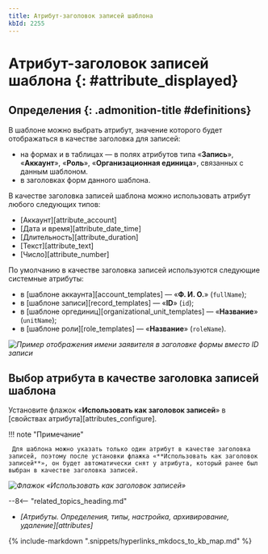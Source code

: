 ```yaml
---
title: Атрибут-заголовок записей шаблона
kbId: 2255
---
```


# Атрибут-заголовок записей шаблона {: #attribute_displayed}

<div class="admonition question" markdown="block">

## Определения {: .admonition-title #definitions}

В шаблоне можно выбрать атрибут, значение которого будет отображаться в качестве заголовка для записей:

- на формах и в таблицах — в полях атрибутов типа «**Запись**», «**Аккаунт**», «**Роль**», «**Организационная единица**», связанных с данным шаблоном.
- в заголовках форм данного шаблона.

В качестве заголовка записей шаблона можно использовать атрибут любого следующих типов:

- [Аккаунт][attribute_account]
- [Дата и время][attribute_date_time]
- [Длительность][attribute_duration]
- [Текст][attribute_text]
- [Число][attribute_number]

По умолчанию в качестве заголовка записей используются следующие системные атрибуты:

- в [шаблоне аккаунта][account_templates] — «**Ф. И. О.**» (`fullName`);
- в [шаблоне записи][record_templates] — «**ID**» (`id`);
- в [шаблоне оргединиц][organizational_unit_templates] — «**Название**» (`unitName`);
- в [шаблоне роли][role_templates] — «**Название**» (`roleName`).

</div>

_![Пример отображения имени заявителя в заголовке формы вместо ID записи](displayed_attribute_example.png)_

## Выбор атрибута в качестве заголовка записей шаблона

Установите флажок «**Использовать как заголовок записей**» в [свойствах атрибута][attributes_configure].

!!! note "Примечание"

     Для шаблона можно указать только один атрибут в качестве заголовка записей, поэтому после установки флажка «**Использовать как заголовок записей**», он будет автоматически снят у атрибута, который ранее был выбран в качестве заголовка записей.

_![Флажок «Использовать как заголовок записей»](displayed_attribute.png)_

<div class="relatedTopics">

--8<-- "related_topics_heading.md"

- *[Атрибуты. Определения, типы, настройка, архивирование, удаление][attributes]*

</div>

{% include-markdown ".snippets/hyperlinks_mkdocs_to_kb_map.md" %}
